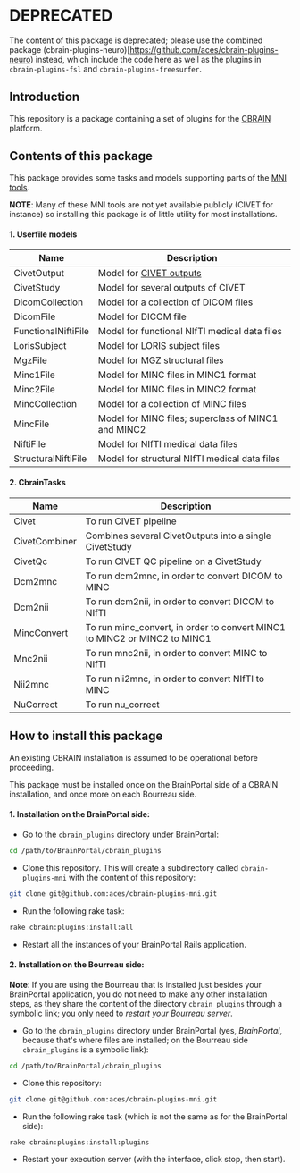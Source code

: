
# DEPRECATED

The content of this package is deprecated; please use the combined package (cbrain-plugins-neuro)[https://github.com/aces/cbrain-plugins-neuro) instead,
which include the code here as well as the plugins in `cbrain-plugins-fsl` and
`cbrain-plugins-freesurfer`.

## Introduction

This repository is a package containing a set of plugins for the
[CBRAIN](https://github.com/aces/cbrain) platform.

## Contents of this package

This package provides some tasks and models supporting
parts of the [MNI tools](http://www.bic.mni.mcgill.ca/ServicesSoftware/HomePage).

**NOTE**: Many of these MNI tools are not yet available publicly (CIVET for instance)
so installing this package is of little utility for most installations.

#### 1. Userfile models

| Name                | Description                                                                             |
|---------------------|-----------------------------------------------------------------------------------------|
| CivetOutput         | Model for [CIVET outputs](http://www.bic.mni.mcgill.ca/ServicesSoftware/OutputsOfCIVET) |
| CivetStudy          | Model for several outputs of CIVET                                                      |
| DicomCollection     | Model for a collection of DICOM files                                                   |
| DicomFile           | Model for DICOM file                                                                    |
| FunctionalNiftiFile | Model for functional NIfTI medical data files                                           |
| LorisSubject        | Model for LORIS subject files                                                           |
| MgzFile             | Model for MGZ structural files                                                          |
| Minc1File           | Model for MINC files in MINC1 format                                                    |
| Minc2File           | Model for MINC files in MINC2 format                                                    |
| MincCollection      | Model for a collection of MINC files                                                    |
| MincFile            | Model for MINC files; superclass of MINC1 and MINC2                                     |
| NiftiFile           | Model for NIfTI medical data files                                                      |
| StructuralNiftiFile | Model for structural NIfTI medical data files                                           |

#### 2. CbrainTasks

| Name          | Description                                                                      |
|---------------|----------------------------------------------------------------------------------|
| Civet         | To run CIVET pipeline                                                            |
| CivetCombiner | Combines several CivetOutputs into a single CivetStudy                           |
| CivetQc       | To run CIVET QC pipeline on a CivetStudy                                         |
| Dcm2mnc       | To run dcm2mnc, in order to convert DICOM to MINC                                |
| Dcm2nii       | To run dcm2nii, in order to convert DICOM to NIfTI                               |
| MincConvert   | To run minc_convert, in order to convert MINC1 to MINC2 or MINC2 to MINC1        |
| Mnc2nii       | To run mnc2nii, in order to convert MINC to NIfTI                                |
| Nii2mnc       | To run nii2mnc, in order to convert NIfTI to MINC                                |
| NuCorrect     | To run nu_correct                                                                |


## How to install this package

An existing CBRAIN installation is assumed to be operational before
proceeding.

This package must be installed once on the BrainPortal side of a
CBRAIN installation, and once more on each Bourreau side.

#### 1. Installation on the BrainPortal side:

  * Go to the `cbrain_plugins` directory under BrainPortal:

```bash
cd /path/to/BrainPortal/cbrain_plugins
```

  * Clone this repository. This will create a subdirectory called
  `cbrain-plugins-mni` with the content of this repository:

```bash
git clone git@github.com:aces/cbrain-plugins-mni.git
```

  * Run the following rake task:

```bash
rake cbrain:plugins:install:all
```

  * Restart all the instances of your BrainPortal Rails application.

#### 2. Installation on the Bourreau side:

**Note**: If you are using the Bourreau that is installed just
besides your BrainPortal application, you do not need to make
any other installation steps, as they share the content of
the directory `cbrain_plugins` through a symbolic link; you
only need to *restart your Bourreau server*.

  * Go to the `cbrain_plugins` directory under BrainPortal
  (yes, *BrainPortal*, because that's where files are installed; on
  the Bourreau side `cbrain_plugins` is a symbolic link):

```bash
cd /path/to/BrainPortal/cbrain_plugins
```

  * Clone this repository:

```bash
git clone git@github.com:aces/cbrain-plugins-mni.git
```
  * Run the following rake task (which is not the same as for
  the BrainPortal side):

``` bash
rake cbrain:plugins:install:plugins
```

  * Restart your execution server (with the interface, click stop, then start).

